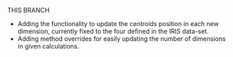THIS BRANCH
- Adding the functionality to update the centroids position in each new dimension, currently fixed to the four defined in the IRIS data-set.
- Adding method overrides for easily updating the number of dimensions in given calculations.
